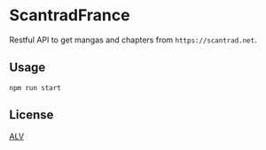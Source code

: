 # ScantradFrance
Restful API to get mangas and chapters from `https://scantrad.net`.

## Usage
```
npm run start
```

## License
[ALV](LICENSE)
